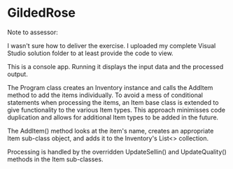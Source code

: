 # GildedRose

Note to assessor:

I wasn't sure how to deliver the exercise. I uploaded my complete Visual Studio solution folder to at least provide the code to view.

This is a console app. Running it displays the input data and the processed output.

The Program class creates an Inventory instance and calls the AddItem method to add the items individually.
To avoid a mess of conditional statements when processing the items, an Item base class is extended to give functionality to 
the various Item types. This approach minimisses code duplication and allows for additional Item types to be added in the future.

The AddItem() method looks at the item's name, creates an appropriate Item sub-class object, and adds it to the Inventory's List<> collection.

Processing is handled by the overridden UpdateSellin() and UpdateQuality() methods in the Item sub-classes.
